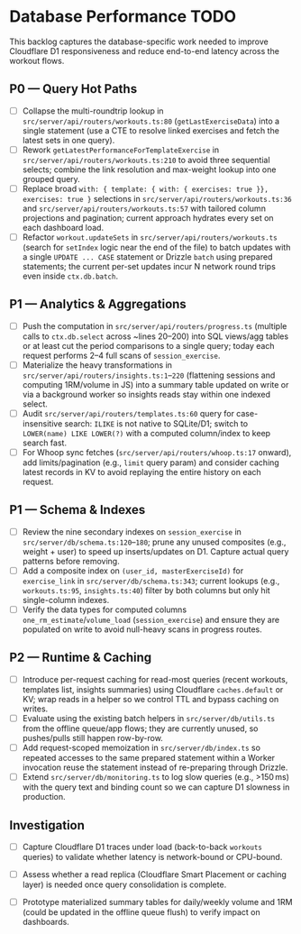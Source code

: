 # Database Performance TODO

This backlog captures the database-specific work needed to improve Cloudflare D1 responsiveness and reduce end-to-end latency across the workout flows.

## P0 — Query Hot Paths

- [ ] Collapse the multi-roundtrip lookup in `src/server/api/routers/workouts.ts:80` (`getLastExerciseData`) into a single statement (use a CTE to resolve linked exercises and fetch the latest sets in one query).  
- [ ] Rework `getLatestPerformanceForTemplateExercise` in `src/server/api/routers/workouts.ts:210` to avoid three sequential selects; combine the link resolution and max-weight lookup into one grouped query.  
- [ ] Replace broad `with: { template: { with: { exercises: true }}, exercises: true }` selections in `src/server/api/routers/workouts.ts:36` and `src/server/api/routers/workouts.ts:57` with tailored column projections and pagination; current approach hydrates every set on each dashboard load.  
- [ ] Refactor `workout.updateSets` in `src/server/api/routers/workouts.ts` (search for `setIndex` logic near the end of the file) to batch updates with a single `UPDATE ... CASE` statement or Drizzle `batch` using prepared statements; the current per-set updates incur N network round trips even inside `ctx.db.batch`.  

## P1 — Analytics & Aggregations

- [ ] Push the computation in `src/server/api/routers/progress.ts` (multiple calls to `ctx.db.select` across ~lines 20–200) into SQL views/agg tables or at least cut the period comparisons to a single query; today each request performs 2–4 full scans of `session_exercise`.  
- [ ] Materialize the heavy transformations in `src/server/api/routers/insights.ts:1`–`220` (flattening sessions and computing 1RM/volume in JS) into a summary table updated on write or via a background worker so insights reads stay within one indexed select.  
- [ ] Audit `src/server/api/routers/templates.ts:60` query for case-insensitive search: `ILIKE` is not native to SQLite/D1; switch to `LOWER(name) LIKE LOWER(?)` with a computed column/index to keep search fast.  
- [ ] For Whoop sync fetches (`src/server/api/routers/whoop.ts:17` onward), add limits/pagination (e.g., `limit` query param) and consider caching latest records in KV to avoid replaying the entire history on each request.  

## P1 — Schema & Indexes

- [ ] Review the nine secondary indexes on `session_exercise` in `src/server/db/schema.ts:120`–`180`; prune any unused composites (e.g., weight + user) to speed up inserts/updates on D1. Capture actual query patterns before removing.  
- [ ] Add a composite index on `(user_id, masterExerciseId)` for `exercise_link` in `src/server/db/schema.ts:343`; current lookups (e.g., `workouts.ts:95`, `insights.ts:40`) filter by both columns but only hit single-column indexes.  
- [ ] Verify the data types for computed columns `one_rm_estimate`/`volume_load` (`session_exercise`) and ensure they are populated on write to avoid null-heavy scans in progress routes.  

## P2 — Runtime & Caching

- [ ] Introduce per-request caching for read-most queries (recent workouts, templates list, insights summaries) using Cloudflare `caches.default` or KV; wrap reads in a helper so we control TTL and bypass caching on writes.  
- [ ] Evaluate using the existing batch helpers in `src/server/db/utils.ts` from the offline queue/app flows; they are currently unused, so pushes/pulls still happen row-by-row.  
- [ ] Add request-scoped memoization in `src/server/db/index.ts` so repeated accesses to the same prepared statement within a Worker invocation reuse the statement instead of re-preparing through Drizzle.  
- [ ] Extend `src/server/db/monitoring.ts` to log slow queries (e.g., >150 ms) with the query text and binding count so we can capture D1 slowness in production.  

## Investigation

- [ ] Capture Cloudflare D1 traces under load (back-to-back `workouts` queries) to validate whether latency is network-bound or CPU-bound.  
- [ ] Assess whether a read replica (Cloudflare Smart Placement or caching layer) is needed once query consolidation is complete.  
- [ ] Prototype materialized summary tables for daily/weekly volume and 1RM (could be updated in the offline queue flush) to verify impact on dashboards.  

